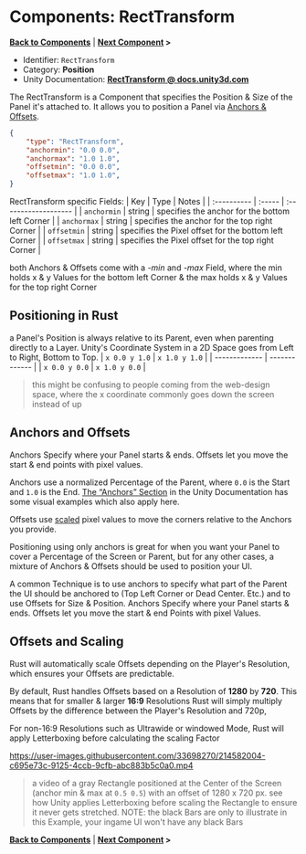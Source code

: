 # Components: RectTransform
**[Back to Components](/docs/components/README.md)** | **[Next Component](/docs/components/UnityEngine.UI.RawImage.md) >**

- Identifier: `RectTransform`
- Category: **Position**
- Unity Documentation: **[RectTransform @ docs.unity3d.com](https://docs.unity3d.com/Packages/com.unity.ugui@1.0/manual/class-RectTransform.html)**

The RectTransform is a Component that specifies the Position & Size of the Panel it's attached to.
It allows you to position a Panel via [Anchors & Offsets](#anchors-and-offsets).
```json
{
	"type": "RectTransform",
	"anchormin": "0.0 0.0",
	"anchormax": "1.0 1.0",
	"offsetmin": "0.0 0.0",
	"offsetmax": "1.0 1.0",
}
```
RectTransform specific Fields:
| Key         | Type   | Notes                |
| :---------- | :----- | :------------------- |
| `anchormin` | string | specifies the anchor for the bottom left Corner |
| `anchormax` | string | specifies the anchor for the top right Corner |
| `offsetmin` | string | specifies the Pixel offset for the bottom left Corner |
| `offsetmax` | string | specifies the Pixel offset for the top right Corner |

both Anchors & Offsets come with a *-min* and *-max* Field, where the min holds x & y Values for the bottom left Corner & the max holds x & y Values for the top right Corner

## Positioning in Rust
a Panel's Position is always relative to its Parent, even when parenting directly to a Layer. 
Unity's Coordinate System in a 2D Space goes from Left to Right, Bottom to Top. 
| `x 0.0 y 1.0` | `x 1.0 y 1.0` |
| ------------- | ------------- |
| `x 0.0 y 0.0` | `x 1.0 y 0.0` |
> this might be confusing to people coming from the web-design space, where the x coordinate commonly goes down the screen instead of up

## Anchors and Offsets
Anchors Specify where your Panel starts & ends. Offsets let you move the start & end points with pixel values.

Anchors use a normalized Percentage of the Parent, where  `0.0`  is the Start and  `1.0`  is the End.  [The “Anchors” Section](https://docs.unity3d.com/Packages/com.unity.ugui@1.0/manual/UIBasicLayout.html#anchors)  in the Unity Documentation has some visual examples which also apply here.

Offsets use  [scaled](#offsets-and-scaling)  pixel values to move the corners relative to the Anchors you provide.

Positioning using only anchors is great for when you want your Panel to cover a Percentage of the Screen or Parent, but for any other cases, a mixture of Anchors & Offsets should be used to position your UI.

A common Technique is to use anchors to specify what part of the Parent the UI should be anchored to (Top Left Corner or Dead Center. Etc.) and to use Offsets for Size & Position.
Anchors Specify where your Panel starts & ends. Offsets let you move the start & end Points with pixel Values.

## Offsets and Scaling
Rust will automatically scale Offsets depending on the Player's Resolution, which ensures your Offsets are predictable.

By default, Rust handles Offsets based on a Resolution of **1280** by **720**. This means that for smaller & larger **16:9** Resolutions Rust will simply multiply Offsets by the difference between the Player's Resolution and 720p,

For non-16:9 Resolutions such as Ultrawide or windowed Mode, Rust will apply Letterboxing before calculating the scaling Factor


https://user-images.githubusercontent.com/33698270/214582004-c695e73c-9125-4ccb-9cfb-abc883b5c0a0.mp4
> a video of a gray Rectangle positioned at the Center of the Screen (anchor min & max at `0.5 0.5`) with an offset of 1280 x 720 px. see how Unity applies Letterboxing before scaling the Rectangle to ensure it never gets stretched. NOTE: the black Bars are only to illustrate in this Example, your ingame UI won't have any black Bars


**[Back to Components](/docs/components/README.md)** | **[Next Component](/docs/components/UnityEngine.UI.RawImage.md) >**
<!--stackedit_data:
eyJoaXN0b3J5IjpbLTYyNDQ4NjkxNiwxODAzNDU0MjUzLDE1Mz
Q3OTY2NDksLTE2MzIzODA0NjksLTExOTA0OTAyMzQsMTg3NTEz
MTU4MSwtNTg0OTYxNjIsLTk4NjEwNTc2NiwtMTgzODEyMDY4MS
wtMTkyMDA4MzQ5MywtMTU1MTc2MjE3MCwtMTc1NzYzMTU4Mywx
MjcyNDk0NDQyLDI0MzQzNDA3NCwtMTYzNzIxNDQ0LC0xOTkzND
MwMjIzLC05MzY3NjE4MDcsLTEzMzg4NzQ3OTgsLTEwMTE2OTEy
MDQsLTEyNzUyMjQ5NTldfQ==
-->